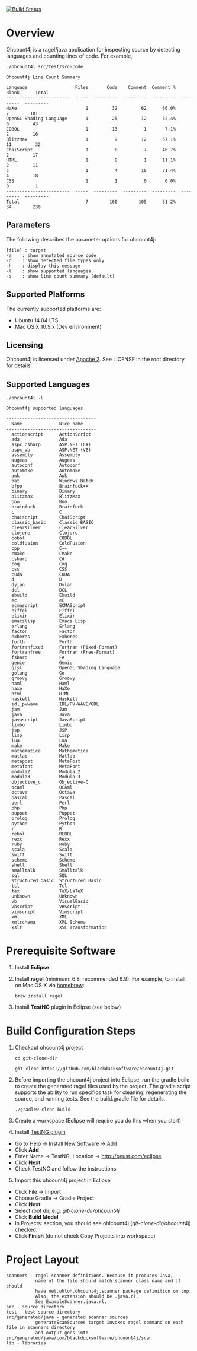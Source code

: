 [![Build Status](https://travis-ci.org/blackducksoftware/ohcount4j.svg?branch=master)](https://travis-ci.org/blackducksoftware/ohcount4j)

# Overview

Ohcount4j is a ragel/java application for inspecting source by detecting languages and counting lines of code.  For example,
```
./ohcount4j src/test/src-code

Ohcount4j Line Count Summary

Language                  Files       Code    Comment  Comment %      Blank      Total
------------------------  -----  ---------  ---------  ---------  ---------  ---------
HaXe                          1         32         62      66.0%          7        101
OpenGL Shading Language       1         25         12      32.4%          6         43
COBOL                         1         13          1       7.1%          2         16
BlitzMax                      1          9         12      57.1%         11         32
ChaiScript                    1          8          7      46.7%          2         17
HTML                          1          8          1      11.1%          2         11
C                             1          4         10      71.4%          4         18
CSS                           1          1          0       0.0%          0          1
------------------------  -----  ---------  ---------  ---------  ---------  ---------
Total                         7        100        105      51.2%         34        239
```

## Parameters
The following describes the parameter options for ohcount4j:
```
[file] : target
-a    : show annotated source code
-d    : show detected file types only
-h    : display this message
-l    : show supported languages
-s    : show line count summary (default)
```

## Supported Platforms
The currently supported platforms are:
* Ubuntu 14.04 LTS
* Mac OS X 10.9.x (Dev environment)

## Licensing

Ohcount4j is licensed under [Apache 2](http://www.apache.org/licenses/LICENSE-2.0).  See LICENSE in the root directory for details.

## Supported Languages

```
./ohcount4j -l

Ohcount4j supported languages

----------------------------------
  Name              Nice name
----------------------------------
  actionscript      ActionScript
  ada               Ada
  aspx_csharp       ASP.NET (C#)
  aspx_vb           ASP.NET (VB)
  assembly          Assembly
  augeas            Augeas
  autoconf          Autoconf
  automake          Automake
  awk               Awk
  bat               Windows Batch
  bfpp              Brainfuck++
  binary            Binary
  blitzmax          BlitzMax
  boo               Boo
  brainfuck         Brainfuck
  c                 C
  chaiscript        ChaiScript
  classic_basic     Classic BASIC
  clearsilver       ClearSilver
  clojure           Clojure
  cobol             COBOL
  coldfusion        ColdFusion
  cpp               C++
  cmake             CMake
  csharp            C#
  coq               Coq
  css               CSS
  cuda              CUDA
  d                 D
  dylan             Dylan
  dcl               DCL
  ebuild            Ebuild
  ec                eC
  ecmascript        ECMAScript
  eiffel            Eiffel
  elixir            Elixir
  emacslisp         Emacs Lisp
  erlang            Erlang
  factor            Factor
  exheres           Exheres
  forth             Forth
  fortranfixed      Fortran (Fixed-Format)
  fortranfree       Fortran (Free-Format)
  fsharp            F#
  genie             Genie
  glsl              OpenGL Shading Language
  golang            Go
  groovy            Groovy
  haml              Haml
  haxe              HaXe
  html              HTML
  haskell           Haskell
  idl_pvwave        IDL/PV-WAVE/GDL
  jam               Jam
  java              Java
  javascript        JavaScript
  limbo             Limbo
  jsp               JSP
  lisp              Lisp
  lua               Lua
  make              Make
  mathematica       Mathematica
  matlab            Matlab
  metapost          MetaPost
  metafont          MetaFont
  modula2           Modula 2
  modula3           Modula 3
  objective_c       Objective-C
  ocaml             OCaml
  octave            Octave
  pascal            Pascal
  perl              Perl
  php               Php
  puppet            Puppet
  prolog            Prolog
  python            Python
  r                 R
  rebol             REBOL
  rexx              Rexx
  ruby              Ruby
  scala             Scala
  swift             Swift
  scheme            Scheme
  shell             Shell
  smalltalk         Smalltalk
  sql               SQL
  structured_basic  Structured Basic
  tcl               Tcl
  tex               TeX/LaTeX
  unknown           Unknown
  vb                VisualBasic
  vbscript          VBScript
  vimscript         Vimscript
  xml               XML
  xmlschema         XML Schema
  xslt              XSL Transformation
  ```
# Prerequisite Software

1. Install **Eclipse**
2. Install **ragel** (minimum: 6.8, recommended 6.9).  For example, to install on Mac OS X via [homebrew](https://github.com/Homebrew/homebrew/blob/master/Library/Formula/ragel.rb):

     `brew install ragel`
3. Install **TestNG** plugin in Eclipse (see below)

# Build Configuration Steps

1. Checkout ohcount4j project

    `cd git-clone-dir`

    `git clone https://github.com/blackducksoftware/ohcount4j.git`

2. Before importing the ohcount4j project into Eclipse, run the gradle build to create the generated ragel files used by the project.  The gradle script supports the ability to run specifics task for cleaning, regenerating the source, and running tests.  See the build.gradle file for details.

    `./gradlew clean build`

3. Create a workspace (Eclipse will require you do this when you start)

4. Install [TestNG plugin](http://testng.org/doc/download.html)
  * Go to Help -> Install New Software -> Add
  * Click **Add**
  * Enter Name -> TestNG, Location -> http://beust.com/eclipse
  * Click **Next**
  * Check TestNG and follow the instructions

5. Import this ohcount4j project in Eclipse
  * Click File -> Import
  * Choose Gradle -> Gradle Project
  * Click **Next**
  * Select root dir, e.g. *git-clone-dir/ohcount4j*
  * Click **Build Model**
  * In Projects: section, you should see ohlcount4j (*git-clone-dir/ohcount4j*) checked.
  * Click **Finish** (do not check Copy Projects into workspace)

# Project Layout

```
scanners - ragel scanner definitions. Because it produces Java,
           name of the file should match scanner class name and it should
           have net.ohloh.ohcount4j.scanner package definition on top.  
           Also, the extension should be .java.rl.
           See ExampleScanner.java.rl.
src - source directory
test - test source directory
src/generated/java - generated scanner sources
           generateScanSources target invokes ragel command on each file in scanners directory
           and output goes into src/generated/java/com/blackducksoftware/ohcount4j/scan
lib - libraries
```

